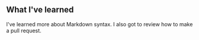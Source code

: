 ## What I've learned

I've learned more about Markdown syntax. I also got to review how to make a pull request.
